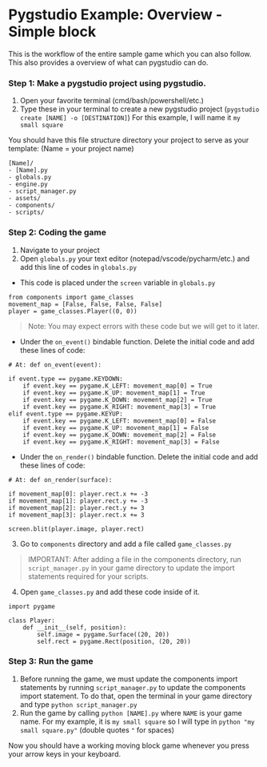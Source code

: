 # Pygstudio Example: Overview - Simple block
This is the workflow of the entire sample game which you can also follow.
This also provides a overview of what can pygstudio can do.

### Step 1: **Make a pygstudio project using pygstudio.**
1. Open your favorite terminal (cmd/bash/powershell/etc.)
2. Type these in your terminal to create a new pygstudio project (```pygstudio create [NAME] -o [DESTINATION]```)
For this example, I will name it `my small square`

You should have this file structure directory your project to serve as your template: (Name = your project name)
```
[Name]/
- [Name].py
- globals.py
- engine.py
- script_manager.py
- assets/
- components/
- scripts/
```

### Step 2: **Coding the game**
1. Navigate to your project
2. Open `globals.py` your text editor (notepad/vscode/pycharm/etc.) and add this line of codes in `globals.py`
- This code is placed under the `screen` variable in `globals.py`
```
from components import game_classes
movement_map = [False, False, False, False]
player = game_classes.Player((0, 0))
```
> Note: You may expect errors with these code but we will get to it later.
- Under the `on_event()` bindable function. Delete the initial code and add these lines of code:
```
# At: def on_event(event):

if event.type == pygame.KEYDOWN:
    if event.key == pygame.K_LEFT: movement_map[0] = True
    if event.key == pygame.K_UP: movement_map[1] = True
    if event.key == pygame.K_DOWN: movement_map[2] = True
    if event.key == pygame.K_RIGHT: movement_map[3] = True
elif event.type == pygame.KEYUP:
    if event.key == pygame.K_LEFT: movement_map[0] = False
    if event.key == pygame.K_UP: movement_map[1] = False
    if event.key == pygame.K_DOWN: movement_map[2] = False
    if event.key == pygame.K_RIGHT: movement_map[3] = False
```
- Under the `on_render()` bindable function. Delete the initial code and add these lines of code:
```
# At: def on_render(surface):

if movement_map[0]: player.rect.x += -3
if movement_map[1]: player.rect.y += -3
if movement_map[2]: player.rect.y += 3
if movement_map[3]: player.rect.x += 3

screen.blit(player.image, player.rect)
```
3. Go to `components` directory and add a file called `game_classes.py`
> IMPORTANT: After adding a file in the components directory, run `script_manager.py` in your game directory to update the import statements required for your scripts.
4. Open `game_classes.py` and add these code inside of it.
```
import pygame

class Player:
    def __init__(self, position):
        self.image = pygame.Surface((20, 20))
        self.rect = pygame.Rect(position, (20, 20))
```
### Step 3: **Run the game**
1. Before running the game, we must update the components import statements by running `script_manager.py` to update the components import statement. To do that, open the terminal in your game directory and type `python script_manager.py`
2. Run the game by calling `python [NAME].py` where `NAME` is your game name. For my example, it is `my small square` so I will type in `python "my small square.py"` (double quotes `"` for spaces)

Now you should have a working moving block game whenever you press your arrow keys in your keyboard.
